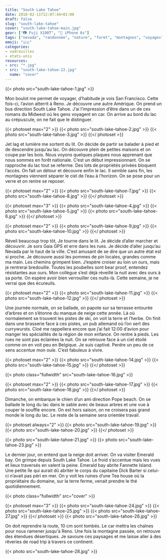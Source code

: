 ```yaml
---
title: "South Lake Tahoe"
date: 2018-02-11T12:07:44+01:00
draft: false
slug: "south-lake-tahoe"
cover: "south-lake-tahoe-main.jpg"
gear: ["📷 Fuji X100T", "📱 iPhone 6s"]
tags: ["nevada", "randonnée", "nature", "foret", "montagnes", "voyages", "USA", "lac", "tahoe", "amis"]
emoji: "🇺🇸"
categories:
- vadrouilles
- etats-unis
resources:
- src: "*.jpg"
- src: "south-lake-tahoe-22.jpg"
  name: "cover"
---
```


{{< photo src="south-lake-tahoe-1.jpg" >}}

Mon boulot me permet de voyager, d’habitude je vois San Francisco. Cette fois-ci, l’avion atterrit à Reno. Je découvre une autre Amérique. On prend un bus direction South Lake Tahoe. J’ai l’impression d’être dans un de ces romans du Midwest où les gens voyagent en car. On arrive au bord du lac au crépuscule, on ne fait que le distinguer.

{{< photoset max="2" >}}
  {{< photo src="south-lake-tahoe-2.jpg" >}}
  {{< photo src="south-lake-tahoe-3.jpg" >}}
{{</ photoset >}}

Jet lag et lumière me sortent du lit. On décide de partir se balader à pied et de descendre jusqu’au lac. On découvre plein de petites maisons et on coupe par les bois. Nous voyons quelques plaques nous apprenant que nous sommes en forêt nationale. C’est un début impressionnant. On se rapproche du lac tout se referme. Des lots de propriétés privées bloquent l’accès. On fait un détour et découvre enfin le lac. Il semble sans fin, les montagnes viennent séparer le ciel de l’eau à l’horizon. On se pose pour un verre et on rentre se reposer.

{{< photoset max="2" >}}
  {{< photo src="south-lake-tahoe-7.jpg" >}}
  {{< photo src="south-lake-tahoe-8.jpg" >}}
{{</ photoset >}}

{{< photoset max="3" >}}
  {{< photo src="south-lake-tahoe-4.jpg" >}}
  {{< photo src="south-lake-tahoe-5.jpg" >}}
  {{< photo src="south-lake-tahoe-6.jpg" >}}
{{</ photoset >}}

{{< photoset max="2" >}}
  {{< photo src="south-lake-tahoe-9.jpg" >}}
  {{< photo src="south-lake-tahoe-10.jpg" >}}
{{</ photoset >}}

Réveil beaucoup trop tôt, Je tourne dans le lit. Je décide d’aller marcher et découvrir. Je sors Gaia GPS et erre dans les rues. Je décide d’aller jusqu’au Nevada par le haut de la ville. C’est amusant de se dire que un autre état est si proche. Je découvre aussi les pommes de pin locales, grandes comme ma main. Les chemins grimpent bien. J’espère croiser au loin un ours, mais je rentrerai bredouille. Toutes les poubelles sont bear proof, entendez résistantes aux ours. Mon collègue s’est déjà réveillé la nuit avec des ours à sa porte. On espère avoir bien verrouiller ces nuits-là. Cette semaine, je ne verrai que des écureuils.

{{< photoset max="2" >}}
  {{< photo src="south-lake-tahoe-11.jpg" >}}
  {{< photo src="south-lake-tahoe-12.jpg" >}}
{{</ photoset >}}

Une journée normale, on se ballade, on papote sur sa terrasse entourée d’arbres et on s’étonne du manque de neige cette année. Là où normalement se trouvent les pistes de ski, on voit la terre et l’herbe. On finit dans une brasserie face à ces pistes, un pub allemand où l’on sert des currywursts. Cloé me rappellera encore que j’ai fait 12:00 d’avion pour manger les spécialités de la région de mon enfance. On rentre à pieds. Les rues ne sont pas éclairées la nuit. On se retrouve face à un ciel étoilé comme on en voit peu en Belgique. Je suis captivé. Perdre un peu de ce sens accentue mon ouïe. C’est fabuleux à vivre.

{{< photoset max="2" >}}
  {{< photo src="south-lake-tahoe-14.jpg" >}}
  {{< photo src="south-lake-tahoe-15.jpg" >}}
{{</ photoset >}}

{{< photo class="fullwidth" src="south-lake-tahoe-16.jpg" >}}

{{< photoset max="2" >}}
  {{< photo src="south-lake-tahoe-17.jpg" >}}
  {{< photo src="south-lake-tahoe-18.jpg" >}}
{{</ photoset >}}

Dimanche, on embarque le chien d’un ami direction Pope beach. On se ballade le long du lac dans le sable avec de beaux arbres et une vue à couper le souffle encore. On est hors saison, on ne croisera pas grand monde le long du lac. Le reste de la semaine sera orientée travail.

{{< photoset always="2" >}}
  {{< photo src="south-lake-tahoe-19.jpg" >}}
  {{< photo src="south-lake-tahoe-20.jpg" >}}
{{</ photoset >}}

{{< photo src="south-lake-tahoe-21.jpg" >}}
{{< photo src="south-lake-tahoe-23.jpg" >}}

Le dernier jour, on entend que la neige doit arriver. On va visiter Emerald bay. On grimpe depuis South Lake Tahoe. Le froid s’accentue mais les vues et lieux traversés en valent la peine. Emerald bay abrite Fannette Island. Une petite île qui aurait dû abriter le corps du capitaine Dick Barter si celui-ci n’avait pas péri en mer. On y voit les ruines d’une Tea house où la propriétaire du domaine, sur la terre ferme, venait prendre le thé quotidiennement.

{{< photo class="fullwidth" src="cover" >}}

{{< photoset max="3" >}}
  {{< photo src="south-lake-tahoe-24.jpg" >}}
  {{< photo src="south-lake-tahoe-25.jpg" >}}
  {{< photo src="south-lake-tahoe-27.jpg" >}}
{{</ photoset >}}
{{< photo src="south-lake-tahoe-26.jpg" >}}

On doit reprendre la route, 10 cm sont tombés. Le car mettra les chaînes pour nous ramener jusqu'à Reno. Une fois la montagne passée, on retrouve des étendues désertiques. Je savoure ces paysages et me laisse aller à des rêveries de road trip à travers ce continent.

{{< photo src="south-lake-tahoe-28.jpg" >}}
